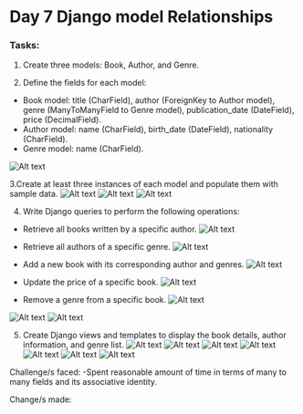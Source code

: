 # Day 7 Django model Relationships

### Tasks:

1. Create three models: Book, Author, and Genre.



2. Define the fields for each model:
- Book model: title (CharField), author (ForeignKey to Author model), genre (ManyToManyField to Genre model), publication_date (DateField), price (DecimalField).
- Author model: name (CharField), birth_date (DateField), nationality (CharField).
- Genre model: name (CharField).

![Alt text](<Screenshots/Screenshot from 2023-12-16 16-32-12.png>)


3.Create at least three instances of each model and populate them with sample data.
![Alt text](<Screenshots/Screenshot from 2023-12-14 10-39-03.png>)
![Alt text](<Screenshots/Screenshot from 2023-12-14 10-38-50.png>)
![Alt text](<Screenshots/Screenshot from 2023-12-14 10-38-58.png>)




4. Write Django queries to perform the following operations:
- Retrieve all books written by a specific author.
![Alt text](<Screenshots/Screenshot from 2023-12-14 21-17-01.png>)

- Retrieve all authors of a specific genre.
![Alt text](<Screenshots/Screenshot from 2023-12-16 08-04-23.png>)

- Add a new book with its corresponding author and genres.
![Alt text](<Screenshots/Screenshot from 2023-12-16 10-41-53.png>)

- Update the price of a specific book.
![Alt text](<Screenshots/Screenshot from 2023-12-16 11-06-32.png>)

- Remove a genre from a specific book.
![Alt text](<Screenshots/Screenshot from 2023-12-16 16-23-50.png>)

![Alt text](<Screenshots/Screenshot from 2023-12-16 16-26-51.png>)
![Alt text](<Screenshots/Screenshot from 2023-12-16 16-27-03.png>)



5. Create Django views and templates to display the book details, author information, and genre list.
![Alt text](<Screenshots/Screenshot from 2023-12-16 19-07-32.png>)
![Alt text](<Screenshots/Screenshot from 2023-12-16 19-05-00.png>)
![Alt text](<Screenshots/Screenshot from 2023-12-16 19-05-30.png>)
![Alt text](<Screenshots/Screenshot from 2023-12-16 19-05-55.png>)
![Alt text](<Screenshots/Screenshot from 2023-12-16 19-06-14.png>)
![Alt text](<Screenshots/Screenshot from 2023-12-16 18-35-15.png>)
![Alt text](<Screenshots/Screenshot from 2023-12-16 19-04-19.png>)

Challenge/s faced:
-Spent reasonable amount of time in terms of many to many fields and its associative identity.

Change/s made:


